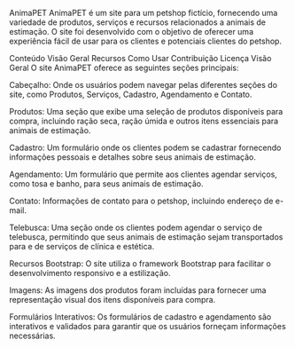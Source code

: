 AnimaPET
AnimaPET é um site para um petshop fictício, fornecendo uma variedade de produtos, serviços e recursos relacionados a animais de estimação. O site foi desenvolvido com o objetivo de oferecer uma experiência fácil de usar para os clientes e potenciais clientes do petshop.

Conteúdo
Visão Geral
Recursos
Como Usar
Contribuição
Licença
Visão Geral
O site AnimaPET oferece as seguintes seções principais:

Cabeçalho: Onde os usuários podem navegar pelas diferentes seções do site, como Produtos, Serviços, Cadastro, Agendamento e Contato.

Produtos: Uma seção que exibe uma seleção de produtos disponíveis para compra, incluindo ração seca, ração úmida e outros itens essenciais para animais de estimação.

Cadastro: Um formulário onde os clientes podem se cadastrar fornecendo informações pessoais e detalhes sobre seus animais de estimação.

Agendamento: Um formulário que permite aos clientes agendar serviços, como tosa e banho, para seus animais de estimação.

Contato: Informações de contato para o petshop, incluindo endereço de e-mail.

Telebusca: Uma seção onde os clientes podem agendar o serviço de telebusca, permitindo que seus animais de estimação sejam transportados para e de serviços de clínica e estética.

Recursos
Bootstrap: O site utiliza o framework Bootstrap para facilitar o desenvolvimento responsivo e a estilização.

Imagens: As imagens dos produtos foram incluídas para fornecer uma representação visual dos itens disponíveis para compra.

Formulários Interativos: Os formulários de cadastro e agendamento são interativos e validados para garantir que os usuários forneçam informações necessárias.
